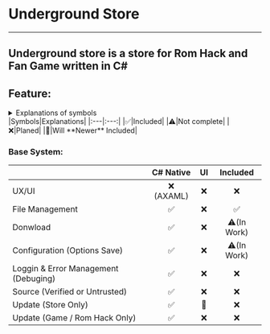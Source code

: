 # Underground Store
----
Underground store is a store for Rom Hack and Fan Game written in C# 
----
## Feature:
<details>
<summary>Explanations of symbols<summary/>
|Symbols|Explanations|
|:---|:---:|
|✅|Included|
|⚠️|Not complete|
|❌|Planed|
|🚫|Will **Newer** Included|

### Base System:
||C# Native|UI|Included|
|:---|:---:|:---:|:---:|
|UX/UI|❌ (AXAML)|❌|❌|
|File Management|✅|❌|✅|
|Donwload|✅|❌|⚠️(In Work)|
|Configuration (Options Save)|✅|❌|⚠️(In Work)|
|Loggin & Error Management (Debuging)|✅|❌|❌|
|Source (Verified or Untrusted)|✅|❌|❌|
|Update (Store Only)|✅|🚫|❌|
|Update (Game / Rom Hack Only)|✅|❌|❌|